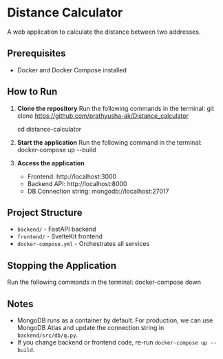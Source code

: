 # Distance Calculator

A web application to calculate the distance between two addresses.

## Prerequisites
- Docker and Docker Compose installed

## How to Run

1. **Clone the repository**
   Run the following commands in the terminal:
   git clone https://github.com/prathyusha-ak/Distance_calculator
   
   cd distance-calculator
   

3. **Start the application**
   Run the following command in the terminal:
   docker-compose up --build
   

4. **Access the application**
   - Frontend: http://localhost:3000
   - Backend API: http://localhost:8000
   - DB Connection string: mongodb://localhost:27017

## Project Structure
- `backend/` - FastAPI backend
- `frontend/` - SvelteKit frontend
- `docker-compose.yml` - Orchestrates all services

## Stopping the Application
Run the following commands in the terminal:
docker-compose down


## Notes
- MongoDB runs as a container by default. For production, we can use MongoDB Atlas and update the connection string in `backend/src/db/q.py`.
- If you change backend or frontend code, re-run `docker-compose up --build`.

